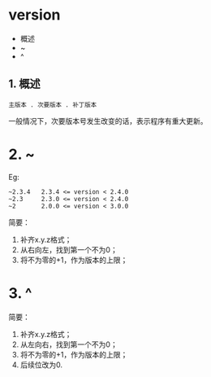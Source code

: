 # version

* 概述
* ~
* ^

## 1. 概述

```
主版本 . 次要版本 . 补丁版本
```
一般情况下，次要版本号发生改变的话，表示程序有重大更新。

# 2. ~

Eg:
```
~2.3.4   2.3.4 <= version < 2.4.0
~2.3     2.3.0 <= version < 2.4.0
~2       2.0.0 <= version < 3.0.0
```

简要：
1. 补齐x.y.z格式；
2. 从右向左，找到第一个不为0；
3. 将不为零的+1，作为版本的上限；

# 3. ^

简要：
1. 补齐x.y.z格式；
2. 从左向右，找到第一个不为0；
3. 将不为零的+1，作为版本的上限；
4. 后续位改为0.





